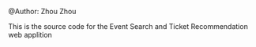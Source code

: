 @Author: Zhou Zhou

This is the source code for the Event Search and Ticket Recommendation web applition


